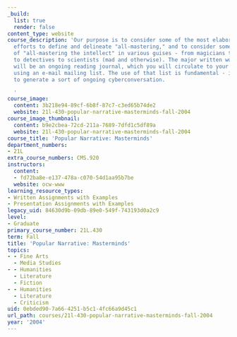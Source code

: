 ```yaml
---
_build:
  list: true
  render: false
content_type: website
course_description: 'Our purpose is to consider some of the most elaborate and thoughtful
  efforts to define and delineate "all-mastering," and to consider some of the delineations
  of "all-mastering the intellect" in various guises - from magicians to master spies
  to detectives to scientists (mad and otherwise). The major written work of the term
  will be an ongoing reading journal, which you will circulate to your classmates
  using an e-mail mailing list. The use of that list is fundamental - it is my intention
  to generate a sort of ongoing cyberconversation.

  '
course_image:
  content: 3b218e94-89cf-6b8f-87c7-c3ed65b74de2
  website: 21l-430-popular-narrative-masterminds-fall-2004
course_image_thumbnail:
  content: b9e2cbea-72cd-211a-7689-7dfd1c5df89a
  website: 21l-430-popular-narrative-masterminds-fall-2004
course_title: 'Popular Narrative: Masterminds'
department_numbers:
- 21L
extra_course_numbers: CMS.920
instructors:
  content:
  - fd72ba8e-e137-478a-c070-54d1aa95b7be
  website: ocw-www
learning_resource_types:
- Written Assignments with Examples
- Presentation Assignments with Examples
legacy_uid: 84630d9b-09db-89e0-549f-743193d0a2c9
level:
- Graduate
primary_course_number: 21L.430
term: Fall
title: 'Popular Narrative: Masterminds'
topics:
- - Fine Arts
  - Media Studies
- - Humanities
  - Literature
  - Fiction
- - Humanities
  - Literature
  - Criticism
uid: 0ebded90-7a66-4251-b5c1-4fc66a9d45c1
url_path: courses/21l-430-popular-narrative-masterminds-fall-2004
year: '2004'
---
```

